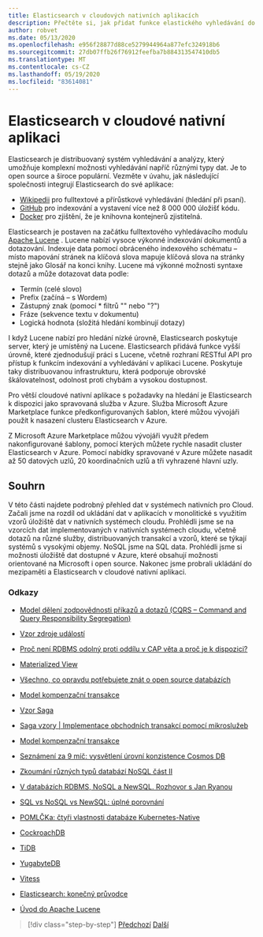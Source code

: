 ```yaml
---
title: Elasticsearch v cloudových nativních aplikacích
description: Přečtěte si, jak přidat funkce elastického vyhledávání do cloudových nativních aplikací.
author: robvet
ms.date: 05/13/2020
ms.openlocfilehash: e956f28877d88ce5279944964a877efc324918b6
ms.sourcegitcommit: 27db07ffb26f76912feefba7b884313547410db5
ms.translationtype: MT
ms.contentlocale: cs-CZ
ms.lasthandoff: 05/19/2020
ms.locfileid: "83614081"
---
```

# <a name="elasticsearch-in-a-cloud-native-app"></a>Elasticsearch v cloudové nativní aplikaci

Elasticsearch je distribuovaný systém vyhledávání a analýzy, který umožňuje komplexní možnosti vyhledávání napříč různými typy dat. Je to open source a široce populární. Vezměte v úvahu, jak následující společnosti integrují Elasticsearch do své aplikace:

- [Wikipedii](https://blog.wikimedia.org/2014/01/06/wikimedia-moving-to-elasticsearch/) pro fulltextové a přírůstkové vyhledávání (hledání při psaní).
- [GitHub](https://www.elastic.co/customers/github) pro indexování a vystavení více než 8 000 000 úložišť kódu.  
- [Docker](https://www.elastic.co/customers/docker) pro zjištění, že je knihovna kontejnerů zjistitelná.

Elasticsearch je postaven na začátku fulltextového vyhledávacího modulu [Apache Lucene](https://lucene.apache.org/core/) . Lucene nabízí vysoce výkonné indexování dokumentů a dotazování. Indexuje data pomocí obráceného indexového schématu – místo mapování stránek na klíčová slova mapuje klíčová slova na stránky stejně jako Glosář na konci knihy. Lucene má výkonné možnosti syntaxe dotazů a může dotazovat data podle:

- Termín (celé slovo)
- Prefix (začíná – s Wordem)
- Zástupný znak (pomocí \* filtrů "" nebo "?")
- Fráze (sekvence textu v dokumentu)
- Logická hodnota (složitá hledání kombinují dotazy)

I když Lucene nabízí pro hledání nízké úrovně, Elasticsearch poskytuje server, který je umístěný na Lucene. Elasticsearch přidává funkce vyšší úrovně, které zjednodušují práci s Lucene, včetně rozhraní RESTful API pro přístup k funkcím indexování a vyhledávání v aplikaci Lucene. Poskytuje taky distribuovanou infrastrukturu, která podporuje obrovské škálovatelnost, odolnost proti chybám a vysokou dostupnost.

Pro větší cloudové nativní aplikace s požadavky na hledání je Elasticsearch k dispozici jako spravovaná služba v Azure. Služba Microsoft Azure Marketplace funkce předkonfigurovaných šablon, které můžou vývojáři použít k nasazení clusteru Elasticsearch v Azure.

Z Microsoft Azure Marketplace můžou vývojáři využít předem nakonfigurované šablony, pomocí kterých můžete rychle nasadit cluster Elasticsearch v Azure. Pomocí nabídky spravované v Azure můžete nasadit až 50 datových uzlů, 20 koordinačních uzlů a tři vyhrazené hlavní uzly.

## <a name="summary"></a>Souhrn

V této části najdete podrobný přehled dat v systémech nativních pro Cloud. Začali jsme na rozdíl od ukládání dat v aplikacích v monolitické s využitím vzorů úložiště dat v nativních systémech cloudu. Prohlédli jsme se na vzorcích dat implementovaných v nativních systémech cloudu, včetně dotazů na různé služby, distribuovaných transakcí a vzorů, které se týkají systémů s vysokými objemy. NoSQL jsme na SQL data. Prohlédli jsme si možnosti úložiště dat dostupné v Azure, které obsahují možnosti orientované na Microsoft i open source. Nakonec jsme probrali ukládání do mezipaměti a Elasticsearch v cloudové nativní aplikaci.

### <a name="references"></a>Odkazy

- [Model dělení zodpovědnosti příkazů a dotazů (CQRS – Command and Query Responsibility Segregation)](https://docs.microsoft.com/azure/architecture/patterns/cqrs)

- [Vzor zdroje událostí](https://docs.microsoft.com/azure/architecture/patterns/event-sourcing)

- [Proč není RDBMS odolný proti oddílu v CAP věta a proč je k dispozici?](https://stackoverflow.com/questions/36404765/why-isnt-rdbms-partition-tolerant-in-cap-theorem-and-why-is-it-available)

- [Materialized View](https://docs.microsoft.com/azure/architecture/patterns/materialized-view)

- [Všechno, co opravdu potřebujete znát o open source databázích](https://www.ibm.com/blogs/systems/all-you-really-need-to-know-about-open-source-databases/)

- [Model kompenzační transakce](https://docs.microsoft.com/azure/architecture/patterns/compensating-transaction)

- [Vzor Saga](https://microservices.io/patterns/data/saga.html)

- [Saga vzory | Implementace obchodních transakcí pomocí mikroslužeb](https://blog.couchbase.com/saga-pattern-implement-business-transactions-using-microservices-part/)

- [Model kompenzační transakce](https://docs.microsoft.com/azure/architecture/patterns/compensating-transaction)

- [Seznámení za 9 míč: vysvětlení úrovní konzistence Cosmos DB](https://blog.jeremylikness.com/blog/2018-03-23_getting-behind-the-9ball-cosmosdb-consistency-levels/)

- [Zkoumání různých typů databází NoSQL část II](https://www.3pillarglobal.com/insights/exploring-the-different-types-of-nosql-databases)

- [V databázích RDBMS, NoSQL a NewSQL. Rozhovor s Jan Ryanou](http://www.odbms.org/blog/2018/03/on-rdbms-nosql-and-newsql-databases-interview-with-john-ryan/)
  
- [SQL vs NoSQL vs NewSQL: úplné porovnání](https://www.xenonstack.com/blog/sql-vs-nosql-vs-newsql/)

- [POMLČKa: čtyři vlastnosti databáze Kubernetes-Native](https://thenewstack.io/dash-four-properties-of-kubernetes-native-databases/)

- [CockroachDB](https://www.cockroachlabs.com/)

- [TiDB](https://pingcap.com/en/)

- [YugabyteDB](https://www.yugabyte.com/)

- [Vitess](https://vitess.io/)

- [Elasticsearch: konečný průvodce](http://shop.oreilly.com/product/0636920028505.do)
  
- [Úvod do Apache Lucene](https://www.baeldung.com/lucene)

>[!div class="step-by-step"]
>[Předchozí](azure-caching.md) 
> [Další](resiliency.md) <!-- Next Chapter -->
